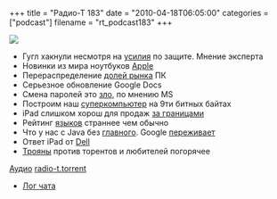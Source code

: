 +++
title = "Радио-Т 183"
date = "2010-04-18T06:05:00"
categories = ["podcast"]
filename = "rt_podcast183"
+++

![](https://radio-t.com/images/radio-t/rt183.jpg)


- Гугл хакнули несмотря на [усилия](http://www.securitylab.ru/news/393027.php) по защите. Мнение эксперта
- Новинки из мира ноутбуков [Apple](http://hitech.tomsk.ru/newsmobile/14805-apple-vypustila-novye-macbook-pro.html)
- Перераспределение [долей рынка](http://itc.ua/node/45484) ПК
- Серьезное обновление Google Docs
- Смена паролей это [зло](http://www.securitylab.ru/news/392954.php), по мнению MS
- Построим наш [суперкомпьютер](http://corp.cnews.ru/news/top/index.shtml?2010/04/16/386907) на 9ти битных байтах
- iPad слишком хорош для продаж [за границами](http://www.engadget.com/2010/04/14/ipad-international-launch-delayed-until-the-end-of-may/)
- Рейтинг [языков](http://soft.compulenta.ru/523692/) страннее чем обычно
- Что у нас с Java без [главного](http://www.opennet.ru/opennews/art.shtml?num=26182). Google [переживает](http://soft.compulenta.ru/523702/)
- Ответ iPad от [Dell](http://www.engadget.com/2010/04/16/dells-7-inch-and-10-inch-streak-tablets-leaked/)
- [Трояны](http://www.securitylab.ru/news/392811.php) против торентов и любителей погорячее

[Аудио](http://archive.rucast.net/radio-t/media/rt_podcast183.mp3)
[radio-t.torrent](http://www.radio-t.com/torrents/rt_podcast183.mp3.torrent)

* [Лог чата](http://chat.radio-t.com/logs/radio-t-183.html)
<audio src="http://archive.rucast.net/radio-t/media/rt_podcast183.mp3" preload="none"></audio>